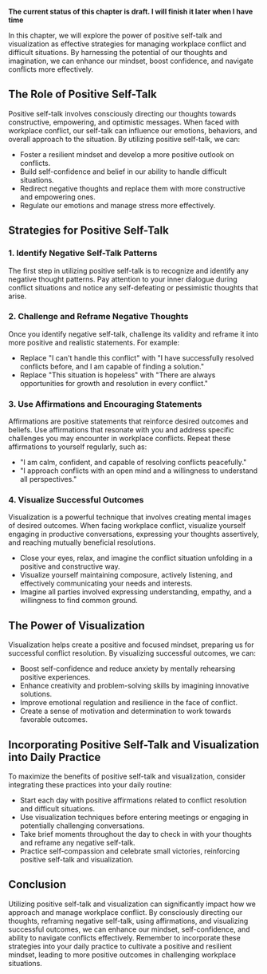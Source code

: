 **The current status of this chapter is draft. I will finish it later when I have time**

In this chapter, we will explore the power of positive self-talk and visualization as effective strategies for managing workplace conflict and difficult situations. By harnessing the potential of our thoughts and imagination, we can enhance our mindset, boost confidence, and navigate conflicts more effectively.

The Role of Positive Self-Talk
------------------------------

Positive self-talk involves consciously directing our thoughts towards constructive, empowering, and optimistic messages. When faced with workplace conflict, our self-talk can influence our emotions, behaviors, and overall approach to the situation. By utilizing positive self-talk, we can:

* Foster a resilient mindset and develop a more positive outlook on conflicts.
* Build self-confidence and belief in our ability to handle difficult situations.
* Redirect negative thoughts and replace them with more constructive and empowering ones.
* Regulate our emotions and manage stress more effectively.

Strategies for Positive Self-Talk
---------------------------------

### 1. Identify Negative Self-Talk Patterns

The first step in utilizing positive self-talk is to recognize and identify any negative thought patterns. Pay attention to your inner dialogue during conflict situations and notice any self-defeating or pessimistic thoughts that arise.

### 2. Challenge and Reframe Negative Thoughts

Once you identify negative self-talk, challenge its validity and reframe it into more positive and realistic statements. For example:

* Replace "I can't handle this conflict" with "I have successfully resolved conflicts before, and I am capable of finding a solution."
* Replace "This situation is hopeless" with "There are always opportunities for growth and resolution in every conflict."

### 3. Use Affirmations and Encouraging Statements

Affirmations are positive statements that reinforce desired outcomes and beliefs. Use affirmations that resonate with you and address specific challenges you may encounter in workplace conflicts. Repeat these affirmations to yourself regularly, such as:

* "I am calm, confident, and capable of resolving conflicts peacefully."
* "I approach conflicts with an open mind and a willingness to understand all perspectives."

### 4. Visualize Successful Outcomes

Visualization is a powerful technique that involves creating mental images of desired outcomes. When facing workplace conflict, visualize yourself engaging in productive conversations, expressing your thoughts assertively, and reaching mutually beneficial resolutions.

* Close your eyes, relax, and imagine the conflict situation unfolding in a positive and constructive way.
* Visualize yourself maintaining composure, actively listening, and effectively communicating your needs and interests.
* Imagine all parties involved expressing understanding, empathy, and a willingness to find common ground.

The Power of Visualization
--------------------------

Visualization helps create a positive and focused mindset, preparing us for successful conflict resolution. By visualizing successful outcomes, we can:

* Boost self-confidence and reduce anxiety by mentally rehearsing positive experiences.
* Enhance creativity and problem-solving skills by imagining innovative solutions.
* Improve emotional regulation and resilience in the face of conflict.
* Create a sense of motivation and determination to work towards favorable outcomes.

Incorporating Positive Self-Talk and Visualization into Daily Practice
----------------------------------------------------------------------

To maximize the benefits of positive self-talk and visualization, consider integrating these practices into your daily routine:

* Start each day with positive affirmations related to conflict resolution and difficult situations.
* Use visualization techniques before entering meetings or engaging in potentially challenging conversations.
* Take brief moments throughout the day to check in with your thoughts and reframe any negative self-talk.
* Practice self-compassion and celebrate small victories, reinforcing positive self-talk and visualization.

Conclusion
----------

Utilizing positive self-talk and visualization can significantly impact how we approach and manage workplace conflict. By consciously directing our thoughts, reframing negative self-talk, using affirmations, and visualizing successful outcomes, we can enhance our mindset, self-confidence, and ability to navigate conflicts effectively. Remember to incorporate these strategies into your daily practice to cultivate a positive and resilient mindset, leading to more positive outcomes in challenging workplace situations.
